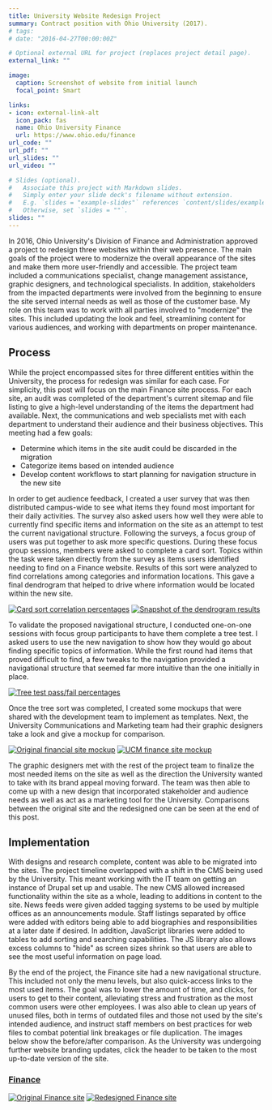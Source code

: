 ```yaml
---
title: University Website Redesign Project
summary: Contract position with Ohio University (2017).
# tags: 
# date: "2016-04-27T00:00:00Z"

# Optional external URL for project (replaces project detail page).
external_link: ""

image:
  caption: Screenshot of website from initial launch 
  focal_point: Smart

links:
- icon: external-link-alt
  icon_pack: fas
  name: Ohio University Finance
  url: https://www.ohio.edu/finance
url_code: ""
url_pdf: ""
url_slides: ""
url_video: ""

# Slides (optional).
#   Associate this project with Markdown slides.
#   Simply enter your slide deck's filename without extension.
#   E.g. `slides = "example-slides"` references `content/slides/example-slides.md`.
#   Otherwise, set `slides = ""`.
slides: ""
---
```


In 2016, Ohio University's Division of Finance and Administration approved a project to redesign three websites within their web presence. The main goals of the project were to modernize the overall appearance of the sites and make them more user-friendly and accessible. The project team included a communications specialist, change management assistance, graphic designers, and technological specialists. In addition, stakeholders from the impacted departments were involved from the beginning to ensure the site served internal needs as well as those of the customer base. My role on this team was to work with all parties involved to "modernize" the sites. This included updating the look and feel, streamlining content for various audiences, and working with departments on proper maintenance.

## Process

While the project encompassed sites for three different entities within the University, the process for redesign was similar for each case. For simplicity, this post will focus on the main Finance site process. For each site, an audit was completed of the department's current sitemap and file listing to give a high-level understanding of the items the department had available. Next, the communications and web specialists met with each department to understand their audience and their business objectives. This meeting had a few goals:

- Determine which items in the site audit could be discarded in the migration
- Categorize items based on intended audience
- Develop content workflows to start planning for navigation structure in the new site

In order to get audience feedback, I created a user survey that was then distributed campus-wide to see what items they found most important for their daily activities. The survey also asked users how well they were able to currently find specific items and information on the site as an attempt to test the current navigational structure. Following the surveys, a focus group of users was put together to ask more specific questions. During these focus group sessions, members were asked to complete a card sort. Topics within the task were taken directly from the survey as items users identified needing to find on a Finance website. Results of this sort were analyzed to find correlations among categories and information locations. This gave a final dendrogram that helped to drive where information would be located within the new site.

[![Card sort correlation percentages](card-sort-results.png)](card-sort-results.png)
[![Snapshot of the dendrogram results](navigation-dendrogram.png)](navigation-dendrogram.png)

To validate the proposed navigational structure, I conducted one-on-one sessions with focus group participants to have them complete a tree test. I asked users to use the new navigation to show how they would go about finding specific topics of information. While the first round had items that proved difficult to find, a few tweaks to the navigation provided a navigational structure that seemed far more intuitive than the one initially in place.

[![Tree test pass/fail percentages](tree-test-results.png)](tree-test-results.png)

Once the tree sort was completed, I created some mockups that were shared with the development team to implement as templates. Next, the University Communications and Marketing team had their graphic designers take a look and give a mockup for comparison.

[![Original financial site mockup](original-finance-mockup.png)](original-finance-mockup.png)
[![UCM finance site mockup](ucm-finance-mockup.jpg)](ucm-finance-mockup.jpg)

The graphic designers met with the rest of the project team to finalize the most needed items on the site as well as the direction the University wanted to take with its brand appeal moving forward. The team was then able to come up with a new design that incorporated stakeholder and audience needs as well as act as a marketing tool for the University. Comparisons between the original site and the redesigned one can be seen at the end of this post.

## Implementation

With designs and research complete, content was able to be migrated into the sites. The project timeline overlapped with a shift in the CMS being used by the University. This meant working with the IT team on getting an instance of Drupal set up and usable. The new CMS allowed increased functionality within the site as a whole, leading to additions in content to the site. News feeds were given added tagging systems to be used by multiple offices as an announcements module. Staff listings separated by office were added with editors being able to add biographies and responsibilities at a later date if desired. In addition, JavaScript libraries were added to tables to add sorting and searching capabilities. The JS library also allows excess columns to "hide" as screen sizes shrink so that users are able to see the most useful information on page load.

By the end of the project, the Finance site had a new navigational structure. This included not only the menu levels, but also quick-access links to the most used items. The goal was to lower the amount of time, and clicks, for users to get to their content, alleviating stress and frustration as the most common users were other employees. I was also able to clean up years of unused files, both in terms of outdated files and those not used by the site's intended audience, and instruct staff members on best practices for web files to combat potential link breakages or file duplication. The images below show the before/after comparison. As the University was undergoing further website branding updates, click the header to be taken to the most up-to-date version of the site.

### [Finance](https://ohio.edu/finance-administration)

[![Original Finance site](old-finance-home.png)](old-finance-home.png)
[![Redesigned Finance site](new-finance-home.png)](new-finance-home.png)
